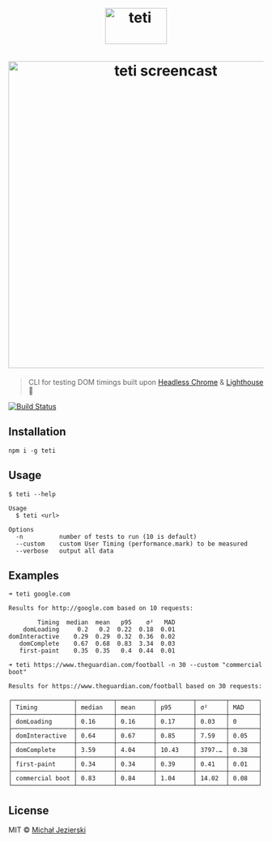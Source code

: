 <h1 align="center">
    <br>
    <img width=122 height=71 src="https://raw.githubusercontent.com/msn0/teti/master/teti.png" alt="teti" />
    <br>
    <br>
	<img width=606 src="https://raw.githubusercontent.com/msn0/teti/master/screencast.gif" alt="teti screencast" />
	<br>
</h1>

> CLI for testing DOM timings built upon [Headless Chrome](https://developers.google.com/web/updates/2017/04/headless-chrome) & [Lighthouse](https://github.com/GoogleChrome/lighthouse) 💜

[![Build Status](https://travis-ci.org/msn0/teti.svg?branch=master)](http://travis-ci.org/msn0/teti)

## Installation

```
npm i -g teti
```

## Usage

```
$ teti --help

Usage
  $ teti <url>

Options
  -n          number of tests to run (10 is default)
  --custom    custom User Timing (performance.mark) to be measured
  --verbose   output all data
```

## Examples

```
➜ teti google.com

Results for http://google.com based on 10 requests:

        Timing  median  mean   p95    σ²   MAD
    domLoading     0.2   0.2  0.22  0.18  0.01
domInteractive    0.29  0.29  0.32  0.36  0.02
   domComplete    0.67  0.68  0.83  3.34  0.03
   first-paint    0.35  0.35   0.4  0.44  0.01
```

```
➜ teti https://www.theguardian.com/football -n 30 --custom "commercial boot"

Results for https://www.theguardian.com/football based on 30 requests:

┌─────────────────┬──────────┬──────────┬──────────┬────────┬────────┐
│ Timing          │ median   │ mean     │ p95      │ σ²     │ MAD    │
├─────────────────┼──────────┼──────────┼──────────┼────────┼────────┤
│ domLoading      │ 0.16     │ 0.16     │ 0.17     │ 0.03   │ 0      │
├─────────────────┼──────────┼──────────┼──────────┼────────┼────────┤
│ domInteractive  │ 0.64     │ 0.67     │ 0.85     │ 7.59   │ 0.05   │
├─────────────────┼──────────┼──────────┼──────────┼────────┼────────┤
│ domComplete     │ 3.59     │ 4.04     │ 10.43    │ 3797.… │ 0.38   │
├─────────────────┼──────────┼──────────┼──────────┼────────┼────────┤
│ first-paint     │ 0.34     │ 0.34     │ 0.39     │ 0.41   │ 0.01   │
├─────────────────┼──────────┼──────────┼──────────┼────────┼────────┤
│ commercial boot │ 0.83     │ 0.84     │ 1.04     │ 14.02  │ 0.08   │
└─────────────────┴──────────┴──────────┴──────────┴────────┴────────┘
```

## License

MIT &copy; [Michał Jezierski](https://github.com/msn0)
